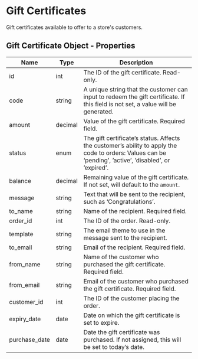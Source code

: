 # Gift Certificates

Gift certificates available to offer to a store's customers.

## Gift Certificate Object - Properties

| Name | Type | Description |
|---|---|---|
| id | int | The ID of the gift certificate. Read-only. |
| code | string | A unique string that the customer can input to redeem the gift certificate. If this field is not set, a value will be generated. | 
| amount | decimal | Value of the gift certificate. Required field. |
| status | enum | The gift certificate’s status. Affects the customer’s ability to apply the code to orders: Values can be ‘pending’, ’active’, ’disabled’, or ’expired’. |
| balance | decimal | Remaining value of the gift certificate. If not set, will default to the `amount`. |
| message | string | Text that will be sent to the recipient, such as ‘Congratulations’. |
| to_name | string | Name of the recipient. Required field. |
| order_id | int | The ID of the order. Read-only. |
| template | string | The email theme to use in the message sent to the recipient. |
| to_email | string | Email of the recipient. Required field. |
| from_name | string | Name of the customer who purchased the gift certificate. Required field. |
| from_email | string | Email of the customer who purchased the gift certificate. Required field. |
| customer_id | int | The ID of the customer placing the order. |
| expiry_date | date | Date on which the gift certificate is set to expire. |
| purchase_date | date | Date the gift certificate was purchased. If not assigned, this will be set to today’s date. |
